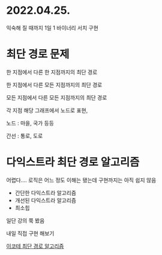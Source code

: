 # 2022.04.25.

익숙해 질 때까지 1일 1 바이너리 서치 구현

# 최단 경로 문제

한 지점에서 다른 한 지점까지의 최단 경로

한 지점에서 다른 모든 지점까지의 최단 경로

모든 지점에서 다른 모든 지점까지의 최단 경로

각 지점 해당 그래프에서 노드로 표현,

노드 : 마을, 국가 등등

간선 : 통로, 도로

# 다익스트라 최단 경로 알고리즘

어렵다.... 로직은 어느 정도 이해는 됐는데 구현까지는 아직 쉽지 않음

* 간단한 다익스트라 알고리즘
* 개선된 다익스트라 알고리즘
* 최소힙

일단 강의 쭉 봤음

내일 직접 구현 해보기

[이코테 최단 경로 알고리즘](https://www.youtube.com/watch?v=acqm9mM1P6o&list=PLRx0vPvlEmdAghTr5mXQxGpHjWqSz0dgC&index=7)
